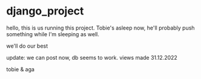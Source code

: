# django_project

hello, this is us running this project. Tobie's asleep now, he'll probably push something while I'm sleeping as well. 

we'll do our best

update: we can post now, db seems to work. views made 31.12.2022


tobie & aga
